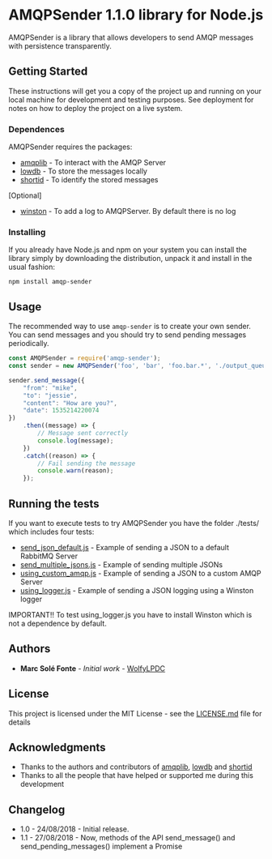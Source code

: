 # AMQPSender 1.1.0 library for Node.js

AMQPSender is a library that allows developers to send AMQP messages with persistence transparently.

## Getting Started

These instructions will get you a copy of the project up and running on your local machine for development and testing 
purposes. See deployment for notes on how to deploy the project on a live system.

### Dependences

AMQPSender requires the packages:
- [amqplib](https://github.com/squaremo/amqp.node) - To interact with the AMQP Server
- [lowdb](https://github.com/typicode/lowdb) - To store the messages locally
- [shortid](https://github.com/dylang/shortid) - To identify the stored messages

[Optional]
- [winston](https://github.com/winstonjs/winston) - To add a log to AMQPServer. By default there is no log


### Installing

If you already have Node.js and npm on your system you can install the library simply by downloading the distribution, 
unpack it and install in the usual fashion:

```
npm install amqp-sender
```

## Usage

The recommended way to use `amqp-sender` is to create your own sender. You can send messages and you should try to send 
pending messages periodically.

```js
const AMQPSender = require('amqp-sender');
const sender = new AMQPSender('foo', 'bar', 'foo.bar.*', './output_queue.json');

sender.send_message({
    "from": "mike",
    "to": "jessie",
    "content": "How are you?",
    "date": 1535214220074
})
    .then((message) => {
        // Message sent correctly
        console.log(message);
    })
    .catch((reason) => {
        // Fail sending the message
        console.warn(reason);
    });
```

## Running the tests

If you want to execute tests to try AMQPSender you have the folder ./tests/ which includes four tests:
 * [send_json_default.js](tests/send_json_default.js) - Example of sending a JSON to a default RabbitMQ Server
 * [send_multiple_jsons.js](tests/send_multiple_jsons.js) - Example of sending multiple JSONs
 * [using_custom_amqp.js](tests/using_custom_amqp_server.js) - Example of sending a JSON to a custom AMQP Server
 * [using_logger.js](tests/using_logger.js) - Example of sending a JSON logging using a Winston logger
 
IMPORTANT!! To test using_logger.js you have to install Winston which is not a dependence by default.

## Authors

* **Marc Solé Fonte** - *Initial work* - [WolfyLPDC](https://github.com/WolfyLPDC/)

## License

This project is licensed under the MIT License - see the [LICENSE.md](LICENSE.md) file for details

## Acknowledgments

* Thanks to the authors and contributors of [amqplib](https://github.com/squaremo/amqp.node), 
[lowdb](https://github.com/typicode/lowdb) and [shortid](https://github.com/dylang/shortid) 
* Thanks to all the people that have helped or supported me during this development

## Changelog

- 1.0 - 24/08/2018 - Initial release.
- 1.1 - 27/08/2018 - Now, methods of the API send_message() and send_pending_messages() implement a Promise